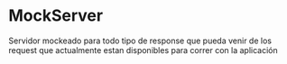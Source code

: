# MockServer

Servidor mockeado para todo tipo de response que pueda venir de los request que actualmente estan disponibles para correr con la aplicación
